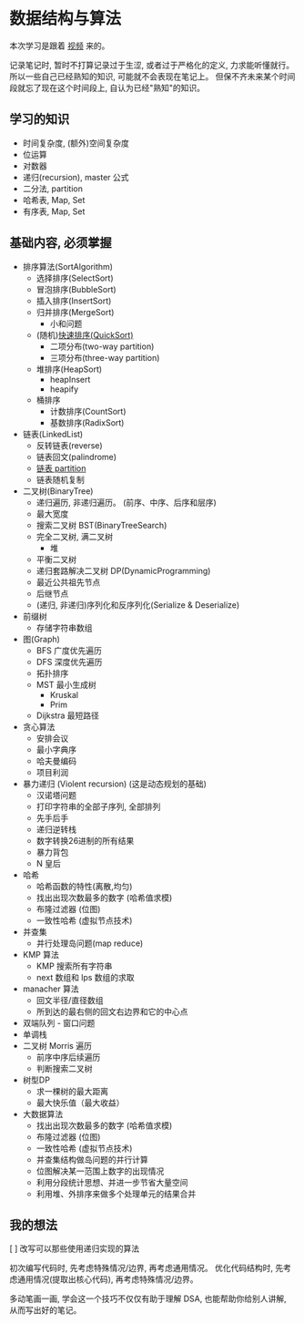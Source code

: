 # 数据结构与算法

本次学习是跟着 [视频](https://www.bilibili.com/video/BV13g41157hK/) 来的。

记录笔记时, 暂时不打算记录过于生涩, 或者过于严格化的定义, 力求能听懂就行。 所以一些自己已经熟知的知识, 可能就不会表现在笔记上。 但保不齐未来某个时间段就忘了现在这个时间段上, 自认为已经"熟知"的知识。

## 学习的知识

- 时间复杂度, (额外)空间复杂度
- 位运算
- 对数器
- 递归(recursion), master 公式
- 二分法, partition
- 哈希表, Map, Set
- 有序表, Map, Set

## 基础内容, 必须掌握

- 排序算法(SortAlgorithm)
    - 选择排序(SelectSort)
    - 冒泡排序(BubbleSort)
    - 插入排序(InsertSort)
    - 归并排序(MergeSort)
        - 小和问题
    - (随机)[快速排序(QuickSort)](https://practice.geeksforgeeks.org/problems/quick-sort/1)
        - 二项分布(two-way partition)
        - 三项分布(three-way partition)
    - 堆排序(HeapSort)
        - heapInsert
        - heapify
    - 桶排序
        - 计数排序(CountSort)
        - 基数排序(RadixSort)
- 链表(LinkedList)
    - 反转链表(reverse)
    - 链表回文(palindrome)
    - [链表 partition](https://practice.geeksforgeeks.org/problems/given-a-linked-list-of-0s-1s-and-2s-sort-it/1)
    - 链表随机复制
- 二叉树(BinaryTree)
    - 递归遍历, 非递归遍历。 (前序、中序、后序和层序)
    - 最大宽度
    - 搜索二叉树 BST(BinaryTreeSearch)
    - 完全二叉树, 满二叉树
        - 堆
    - 平衡二叉树
    - 递归套路解决二叉树 DP(DynamicProgramming)
    - 最近公共祖先节点
    - 后继节点
    - (递归, 非递归)序列化和反序列化(Serialize & Deserialize)
- 前缀树
    - 存储字符串数组
- 图(Graph)
    - BFS 广度优先遍历
    - DFS 深度优先遍历
    - 拓扑排序
    - MST 最小生成树
        - Kruskal
        - Prim
    - Dijkstra 最短路径
- 贪心算法
    - 安排会议
    - 最小字典序
    - 哈夫曼编码
    - 项目利润
- 暴力递归 (Violent recursion) (这是动态规划的基础)
    - 汉诺塔问题
    - 打印字符串的全部子序列, 全部排列
    - 先手后手
    - 递归逆转栈
    - 数字转换26进制的所有结果
    - 暴力背包
    - N 皇后
- 哈希
    - 哈希函数的特性(离散,均匀)
    - 找出出现次数最多的数字 (哈希值求模)
    - 布隆过滤器 (位图)
    - 一致性哈希 (虚拟节点技术)
- 并查集
    - 并行处理岛问题(map reduce)
- KMP 算法
    - KMP 搜索所有字符串
    - next 数组和 lps 数组的求取
- manacher 算法
    - 回文半径/直径数组
    - 所到达的最右侧的回文右边界和它的中心点
- 双端队列 - 窗口问题
- 单调栈
- 二叉树 Morris 遍历
    - 前序中序后续遍历
    - 判断搜索二叉树
- 树型DP
    - 求一棵树的最大距离
    - 最大快乐值（最大收益）
- 大数据算法
    - 找出出现次数最多的数字 (哈希值求模)
    - 布隆过滤器 (位图)
    - 一致性哈希 (虚拟节点技术)
    - 并查集结构做岛问题的并行计算
    - 位图解决某一范围上数字的出现情况
    - 利用分段统计思想、并进一步节省大量空间
    - 利用堆、外排序来做多个处理单元的结果合并

## 我的想法

[ ] 改写可以那些使用递归实现的算法

初次编写代码时, 先考虑特殊情况/边界, 再考虑通用情况。
优化代码结构时, 先考虑通用情况(提取出核心代码), 再考虑特殊情况/边界。

多动笔画一画, 学会这一个技巧不仅仅有助于理解 DSA, 也能帮助你给别人讲解, 从而写出好的笔记。
